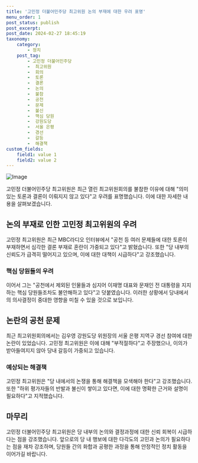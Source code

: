 ```yaml
---
title: '고민정 더불어민주당 최고위원 논의 부재에 대한 우려 표명'
menu_order: 1
post_status: publish
post_excerpt: 
post_date: 2024-02-27 18:45:19
taxonomy:
    category:
        - 정치
    post_tag:
        - 고민정 더불어민주당
        -  최고위원
        -  회의
        -  토론
        -  결론
        -  논의
        -  불참
        -  공천
        -  문제
        -  불신
        -  핵심 당원
        -  강원도당
        -  서울 은평
        -  경선
        -  갈등
        -  해결책
custom_fields:
    field1: value 1
    field2: value 2
---
```


![Image](https://imgnews.pstatic.net/image/586/2024/02/27/0000073550_001_20240227103108888.jpg?type=w647)

고민정 더불어민주당 최고위원은 최근 열린 최고위원회의를 불참한 이유에 대해 "의미 있는 토론과 결론이 이뤄지지 않고 있다"고 우려를 표명했습니다. 이에 대한 자세한 내용을 살펴보겠습니다.
## 논의 부재로 인한 고민정 최고위원의 우려
고민정 최고위원은 최근 MBC라디오 인터뷰에서 "공천 등 여러 문제들에 대한 토론이 부재하면서 심각한 결론 부재로 혼란이 가중되고 있다"고 밝혔습니다. 또한 "당 내부의 신뢰도가 급격히 떨어지고 있으며, 이에 대한 대책이 시급하다"고 강조했습니다.
### 핵심 당원들의 우려
이어서 그는 "공천에서 제외된 인물들과 심지어 이재명 대표와 문재인 전 대통령을 지지하는 핵심 당원들조차도 불안해하고 있다"고 덧붙였습니다. 이러한 상황에서 당내에서의 의사결정이 중대한 영향을 미칠 수 있을 것으로 보입니다.
## 논란의 공천 문제
최근 최고위원회의에서는 김우영 강원도당 위원장의 서울 은평 지역구 경선 참여에 대한 논란이 있었습니다. 고민정 최고위원은 이에 대해 "부적절하다"고 주장했으나, 이의가 받아들여지지 않아 당내 갈등이 가중되고 있습니다.
### 예상되는 해결책
고민정 최고위원은 "당 내에서의 논쟁을 통해 해결책을 모색해야 한다"고 강조했습니다. 또한 "하위 평가자들의 반발과 불신이 쌓이고 있다면, 이에 대한 명확한 근거와 설명이 필요하다"고 지적했습니다.
## 마무리
고민정 더불어민주당 최고위원은 당 내부의 논의와 결정과정에 대한 신뢰 회복이 시급하다는 점을 강조했습니다. 앞으로의 당 내 행보에 대한 다각도의 고민과 논의가 필요하다는 점을 재차 강조하며, 당원들 간의 화합과 공평한 과정을 통해 안정적인 정치 활동을 이어가길 바랍니다.
